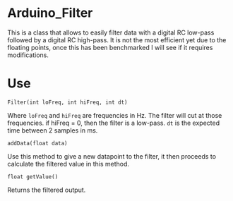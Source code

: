 # Arduino_Filter

This is a class that allows to easily filter data with a digital RC low-pass followed by a digital RC high-pass.
It is not the most efficient yet due to the floating points, once this has been benchmarked I will see if it requires modifications.


# Use

```Filter(int loFreq, int hiFreq, int dt)``` 

Where `loFreq` and `hiFreq` are frequencies in Hz. The filter will cut at those frequencies. if hiFreq = 0, then the filter is a low-pass. `dt` is the expected time between 2 samples in ms.


```addData(float data)```

Use this method to give a new datapoint to the filter, it then proceeds to calculate the filtered value in this method.

```float getValue()```

Returns the filtered output.
